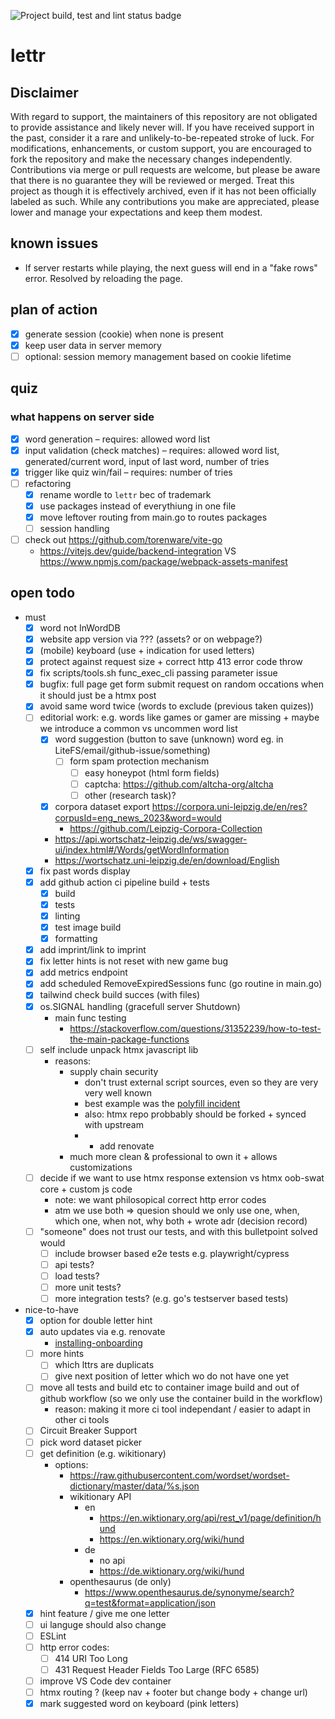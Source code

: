 ![Project build, test and lint status badge](https://github.com/pandorasNox/lettr/actions/workflows/go.yml/badge.svg)

# lettr

## Disclaimer

With regard to support, the maintainers of this repository are not obligated to provide assistance and likely never will.
If you have received support in the past, consider it a rare and unlikely-to-be-repeated stroke of luck.
For modifications, enhancements, or custom support, you are encouraged to fork the repository and make the necessary changes independently.
Contributions via merge or pull requests are welcome, but please be aware that there is no guarantee they will be reviewed or merged.
Treat this project as though it is effectively archived, even if it has not been officially labeled as such.
While any contributions you make are appreciated, please lower and manage your expectations and keep them modest.

## known issues
* If server restarts while playing, the next guess will end in a "fake rows" error. Resolved by reloading the page.

## plan of action
* [x] generate session (cookie) when none is present 
* [x] keep user data in server memory
* [ ] optional: session memory management based on cookie lifetime

## quiz
### what happens on server side
* [x] word generation – requires: allowed word list
* [x] input validation (check matches) – requires: allowed word list, generated/current word, input of last word, number of tries
* [x] trigger like quiz win/fail – requires: number of tries
* [ ] refactoring
    * [x] rename wordle to `lettr` bec of trademark
    * [x] use packages instead of everythiung in one file
    * [x] move leftover routing from main.go to routes packages
    * [ ] session handling
* [ ] check out https://github.com/torenware/vite-go
    * https://vitejs.dev/guide/backend-integration VS https://www.npmjs.com/package/webpack-assets-manifest

## open todo
- must
    * [x] word not InWordDB
    * [x] website app version via ??? (assets? or on webpage?)
    * [x] (mobile) keyboard (use + indication for used letters)
    * [x] protect against request size + correct http 413 error code throw
    * [x] fix scripts/tools.sh func_exec_cli passing parameter issue
    * [x] bugfix: full page get form submit request on random occations when it should just be a htmx post
    * [x] avoid same word twice (words to exclude (previous taken quizes))
    * [ ] editorial work: e.g. words like games or gamer are missing + maybe we introduce a common vs uncommen word list
        * [x] word suggestion (button to save (unknown) word eg. in LiteFS/email/github-issue/something)
            * [ ] form spam protection mechanism
                * [ ] easy honeypot (html form fields)
                * [ ] captcha: https://github.com/altcha-org/altcha
                * [ ] other (research task)?
        * [x] corpora dataset export https://corpora.uni-leipzig.de/en/res?corpusId=eng_news_2023&word=would
            * https://github.com/Leipzig-Corpora-Collection
        * https://api.wortschatz-leipzig.de/ws/swagger-ui/index.html#/Words/getWordInformation
        * https://wortschatz.uni-leipzig.de/en/download/English
    * [x] fix past words display
    * [x] add github action ci pipeline build + tests
        * [x] build
        * [x] tests
        * [x] linting
        * [x] test image build
        * [x] formatting
    * [x] add imprint/link to imprint
    * [x] fix letter hints is not reset with new game bug
    * [x] add metrics endpoint
    * [x] add scheduled RemoveExpiredSessions func (go routine in main.go)
    * [x] tailwind check build succes (with files)
    * [x] os.SIGNAL handling (gracefull server Shutdown)
        * main func testing
            * https://stackoverflow.com/questions/31352239/how-to-test-the-main-package-functions
    * [ ] self include unpack htmx javascript lib
        * reasons:
            * supply chain security
                * don't trust external script sources, even so they are very very well known
                * best example was the [polyfill incident](https://fossa.com/blog/polyfill-supply-chain-attack-details-fixes/)
                * also: htmx repo probbably should be forked + synced with upstream
                * + add renovate
            * much more clean & professional to own it + allows customizations
    * [ ] decide if we want to use htmx response extension vs htmx oob-swat core + custom js code
      * note: we want philosopical correct http error codes
      * atm we use both => quesion should we only use one, when, which one, when not, why both + wrote adr (decision record)
    * [ ] "someone" does not trust our tests, and with this bulletpoint solved would
        * [ ] include browser based e2e tests e.g. playwright/cypress
        * [ ] api tests?
        * [ ] load tests?
        * [ ] more unit tests?
        * [ ] more integration tests? (e.g. go's testserver based tests)
- nice-to-have
    * [x] option for double letter hint
    * [x] auto updates via e.g. renovate
        * [installing-onboarding](https://github.com/renovatebot/renovate/blob/0351bd5028d74de04a8a5de217f9864f49979b19/docs/usage/getting-started/installing-onboarding.md)
    * [ ] more hints
        * [ ] which lttrs are duplicats
        * [ ] give next position of letter which wo do not have one yet
    * [ ] move all tests and build etc to container image build and out of github workflow (so we only use the container build in the workflow)
        * reason: making it more ci tool independant / easier to adapt in other ci tools
    * [ ] Circuit Breaker Support
    * [ ] pick word dataset picker
    * [ ] get definition (e.g. wikitionary)
        * options:
            * https://raw.githubusercontent.com/wordset/wordset-dictionary/master/data/%s.json
            * wikitionary API
                * en
                    * https://en.wiktionary.org/api/rest_v1/page/definition/hund
                    * https://en.wiktionary.org/wiki/hund
                * de
                    * no api
                    * https://de.wiktionary.org/wiki/hund
            * openthesaurus (de only)
                * https://www.openthesaurus.de/synonyme/search?q=test&format=application/json
    * [x] hint feature / give me one letter
    * [ ] ui languge should also change
    * [ ] ESLint
    * [ ] http error codes: <!-- was this ment for additional middleware??? -->
        * [ ] 414 URI Too Long
        * [ ] 431 Request Header Fields Too Large (RFC 6585)
    * [ ] improve VS Code dev container
    * [ ] htmx routing ? (keep nav + footer but change body + change url)
    * [x] mark suggested word on keyboard (pink letters)
